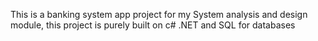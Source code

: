 This is a banking system app project for my System analysis and design module, this project is purely built on c# .NET and SQL for databases
